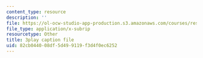 ```yaml
---
content_type: resource
description: ''
file: https://ol-ocw-studio-app-production.s3.amazonaws.com/courses/res-6-012-introduction-to-probability-spring-2018/82cb044008df5d499119f3d4f0ec6252_4CkWjk40TBY.vtt
file_type: application/x-subrip
resourcetype: Other
title: 3play caption file
uid: 82cb0440-08df-5d49-9119-f3d4f0ec6252
---
```

